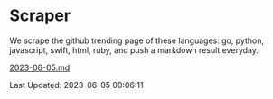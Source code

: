 # Scraper

We scrape the github trending page of these languages: go, python, javascript, swift, html, ruby, and push a markdown result everyday.

[2023-06-05.md](https://github.com/henson/Scraper/blob/master/2023-06-05.md)

Last Updated: 2023-06-05 00:06:11